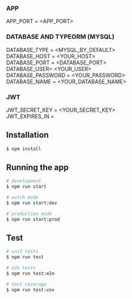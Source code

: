### APP
APP_PORT = <APP_PORT>

### DATABASE AND TYPEORM (MYSQL)
DATABASE_TYPE = <MYSQL_BY_DEFAULT>
<br>
DATABASE_HOST = <YOUR_HOST>
<br>
DATABASE_PORT = <DATABASE_PORT>
<br>
DATABASE_USER= <YOUR_USER>
<br>
DATABASE_PASSWORD = <YOUR_PASSWORD>
<br>
DATABASE_NAME = <YOUR_DATABASE_NAME>

### JWT
JWT_SECRET_KEY = <YOUR_SECRET_KEY>
<br>
JWT_EXPIRES_IN = <EXPIRATION>

## Installation

```bash
$ npm install
```

## Running the app

```bash
# development
$ npm run start

# watch mode
$ npm run start:dev

# production mode
$ npm run start:prod
```

## Test

```bash
# unit tests
$ npm run test

# e2e tests
$ npm run test:e2e

# test coverage
$ npm run test:cov
```

